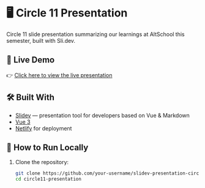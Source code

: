 # 🖥️ Circle 11 Presentation
Circle 11 slide presentation summarizing our learnings at AltSchool this semester, built with Sli.dev.


## 🔗 Live Demo

👉 [Click here to view the live presentation](https://tinyuka24-circle11-presentation.netlify.app/)

## 🛠️ Built With

- [Slidev](https://sli.dev) — presentation tool for developers based on Vue & Markdown
- [Vue 3](https://vuejs.org/)
- [Netlify](https://www.netlify.com/) for deployment

## 🚀 How to Run Locally

1. Clone the repository:
   ```bash
   git clone https://github.com/your-username/slidev-presentation-circle11.git
   cd circle11-presentation
